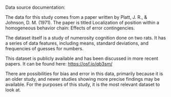 Data source documentation:

The data for this study comes from a paper written by Platt, J. R., & Johnson, D. M. (1971). The paper is titled Localization of position within a homogeneous behavior chain: Effects of error contingencies. 

The dataset itself is a study of numerosity cognition done on two rats. It has a series of data features, including means, standard deviations, and frequencies of guesses for numbers.

This dataset is publicly available and has been discussed in more recent papers. It can be found here: https://osf.io/qb3sm/

There are possibilities for bias and error in this data, primarily because it is an older study, and newer studies showing more precise findings may be available. For the purposes of this study, it is the most relevant dataset to look at.
